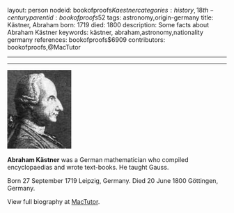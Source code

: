 layout: person
nodeid: bookofproofs$Kaestner
categories: history,18th-century
parentid: bookofproofs$52
tags: astronomy,origin-germany
title: Kästner, Abraham
born: 1719
died: 1800
description: Some facts about Abraham Kästner
keywords: kästner, abraham,astronomy,nationality germany
references: bookofproofs$6909
contributors: bookofproofs,@MacTutor

---


---

![Kaestner.jpg](https://github.com/bookofproofs/bookofproofs.github.io/blob/main/_sources/_assets/images/portraits/Kaestner.jpg?raw=true)

**Abraham Kästner** was a German mathematician who compiled encyclopaedias and wrote text-books. He taught Gauss.

Born 27 September 1719 Leipzig, Germany. Died 20 June 1800 Göttingen, Germany.


View full biography at [MacTutor](https://mathshistory.st-andrews.ac.uk/Biographies/Kaestner/).
